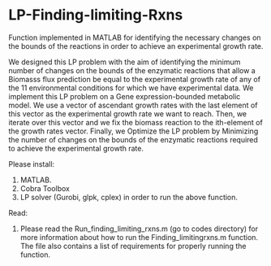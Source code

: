 # LP-Finding-limiting-Rxns
Function implemented in MATLAB for identifying the necessary changes on the bounds of the reactions in order to achieve an experimental growth rate.

We designed this LP problem with the aim of identifying the minimum number of changes on the bounds of the enzymatic reactions that allow a Biomasss flux prediction be equal to the experimental growth rate of any of the 11 environmental conditions for which we have experimental data. We implement this LP problem on a Gene expression-bounded metabolic model. We use a vector of ascendant growth rates with the last element of this vector as the experimental growth rate we want to reach. Then, we iterate over this vector and we fix the biomass reaction to the ith-element of the growth rates vector. Finally, we Optimize the LP problem by Minimizing the number of changes on the bounds of the enzymatic reactions required to achieve the experimental growth rate.

Please install:
1. MATLAB.
2. Cobra Toolbox
3. LP solver (Gurobi, glpk, cplex) in order to run the above function.

Read:
1. Please read the Run_finding_limiting_rxns.m (go to codes directory) for more information about how to run the Finding_limitingrxns.m function. The file also contains a list of requirements for properly running the function.
